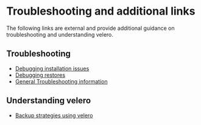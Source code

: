 # Troubleshooting and additional links 

The following links are external and provide additional guidance on troubleshooting and understanding velero.

## Troubleshooting 

* [Debugging installation issues](https://velero.io/docs/v1.7/debugging-install/)
* [ Debugging restores](https://velero.io/docs/v1.7/debugging-restores/)
* [General Troubleshooting information](https://velero.io/docs/v1.7/troubleshooting/#general-troubleshooting-information)

## Understanding velero 
* [ Backup strategies using velero](https://www.youtube.com/watch?v=csrSPt3HFtg)
